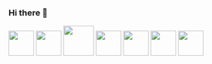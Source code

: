 ### Hi there 👋

<!--
**alvaro220592/alvaro220592** is a ✨ _special_ ✨ repository because its `README.md` (this file) appears on your GitHub profile.

Here are some ideas to get you started:

- 🔭 I’m currently working on ...
- 🌱 I’m currently learning ...
- 👯 I’m looking to collaborate on ...
- 🤔 I’m looking for help with ...
- 💬 Ask me about ...
- 📫 How to reach me: ...
- 😄 Pronouns: ...
- ⚡ Fun fact: ...
-->
<div style="dysplay:inline;">
<!-- HTML -->
<img src="https://cdn.jsdelivr.net/gh/devicons/devicon/icons/html5/html5-original.svg" width=50 margin=10>
<!-- CSS -->
<img src="https://cdn.jsdelivr.net/gh/devicons/devicon/icons/css3/css3-original.svg" width=50 margin=10>
<!-- PHP -->
<img src="https://cdn.jsdelivr.net/gh/devicons/devicon/icons/php/php-plain.svg" width=60 margin=10>
<!-- MySQL -->
<img src="https://cdn.jsdelivr.net/gh/devicons/devicon/icons/mysql/mysql-original.svg" width=50 margin=10>

<!-- Laravel -->
<img src="https://cdn.jsdelivr.net/gh/devicons/devicon/icons/laravel/laravel-plain-wordmark.svg" width=50 margin=10>
<img src="https://cdn.jsdelivr.net/gh/devicons/devicon/icons/python/python-original-wordmark.svg" width=50 margin=10>
<img src="https://cdn.jsdelivr.net/gh/devicons/devicon/icons/docker/docker-original-wordmark.svg" width=50 margin=10>
</div>

